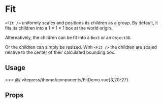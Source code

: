 # Fit

<DocsDemo>
  <FitDemo />
</DocsDemo>

`<Fit />` uniformly scales and positions its children as a group. By default, it fits its children into a <nobr>1 × 1 × 1 box</nobr> at the world origin. 

Alternatively, the children can be fit into a `Box3` or an `Object3D`.

Or the children can simply be resized. With `<Fit />` the children are scaled relative to the center of their calculated bounding box.

## Usage

<<< @/.vitepress/theme/components/FitDemo.vue{3,20-27}

## Props

<CientosPropsTable :on-format-value="({valueFormatted, propName, fieldName, getFieldFormatted}) => {
  if (fieldName === 'description') {
    return valueFormatted + '<p>default:<br />' + getFieldFormatted('default') + '</p>'
  }
}" :fields="['name', 'description']" component-path="src/core/staging/Fit.vue" />